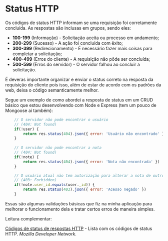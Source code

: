 # Status HTTP

Os códigos de status HTTP informam se uma requisição foi corretamente concluída. As respostas são inclusas em grupos, sendo eles:

* **100-199** (Informação) - Solicitação aceita ou processo em andamento;
* **200-299** (Sucesso) - A ação foi concluída com êxito;
* **300-399** (Redirecionamento) - É necessário fazer mais coisas para completar a solicitação;
* **400-499** (Erros do cliente) - A requisição não pôde ser concluída;
* **500-599** (Erros do servidor) - O servidor falhou ao concluir a solicitação.

É deveras importante organizar e enviar o status correto na resposta da requisição do cliente pois isso, além de estar de acordo com os padrões da web, deixa o código semanticamente melhor.

Segue um exemplo de como abordei a resposta de status em um CRUD básico que estou desenvolvendo com Node e Express (tem um pouco de Mongoose aí também):
```js
    // O servidor não pode encontrar o usuário 
    // (404: Not found)
    if(!user) {
        return res.status(404).json({ error: 'Usuário não encontrado' })
    }
    
    // O servidor não pode encontrar a nota 
    // (404: Not found)
    if(!note) {
        return res.status(404).json({ error: 'Nota não encontrada' })
    }

    // O usuário atual não tem autorização para alterar a nota de outro usuário 
    // (403: Forbidden)
    if(!note.user_id.equals(user._id)) {
        return res.status(403).json({ error: 'Acesso negado' })
    }
```
Essas são algumas validações básicas que fiz na minha aplicação para melhorar o funcionamento dela e tratar certos erros de maneira simples.

Leitura complementar:

[Códigos de status de respostas HTTP](https://developer.mozilla.org/pt-BR/docs/Web/HTTP/Status) - Lista com os códigos de status HTTP. *Mozilla Developer Network*.